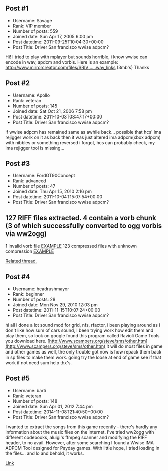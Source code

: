 ## Post #1
- Username: Savage
- Rank: VIP member
- Number of posts: 559
- Joined date: Sun Apr 17, 2005 6:00 pm
- Post datetime: 2011-09-25T10:04:30+00:00
- Post Title: Driver San francisco wwise adpcm?

Hi!
I tried to play with mplayer but sounds horrible, i know wwise can encode in wav, apdcm and vorbis.
Here is an example:
[http://www.mirrorcreator.com/files/SRIV ... .wav_links](http://www.mirrorcreator.com/files/SRIVHAOM/audio.wav_links) (3mb's)
Thanks
## Post #2
- Username: Apollo
- Rank: veteran
- Number of posts: 145
- Joined date: Sat Oct 21, 2006 7:58 pm
- Post datetime: 2011-10-03T08:47:17+00:00
- Post Title: Driver San francisco wwise adpcm?

if wwise adpcm has remained same as awhile back... possible that hcs' ima rejigger work on it as back then it was just altered ima adpcm(xbox adpcm)  with nibbles or something reversed i forgot, hcs can probably check, my ima rejigger tool is missing...
## Post #3
- Username: FordGT90Concept
- Rank: advanced
- Number of posts: 47
- Joined date: Thu Apr 15, 2010 2:16 pm
- Post datetime: 2011-10-04T15:07:54+00:00
- Post Title: Driver San francisco wwise adpcm?

127 RIFF files extracted.
4 contain a vorb chunk (3 of which successfully converted to ogg vorbis via ww2ogg)
-----
1 invalid vorb file [EXAMPLE](http://www.megaupload.com/?d=JQLT39IO)
123 compressed files with unknown compression [EXAMPLE](http://www.megaupload.com/?d=YM4XOWNF)

[Related thread.](http://forum.xentax.com/viewtopic.php?f=10&t=7450)
## Post #4
- Username: headrushmayor
- Rank: beginner
- Number of posts: 28
- Joined date: Mon Nov 29, 2010 12:03 pm
- Post datetime: 2011-11-15T10:07:24+00:00
- Post Title: Driver San francisco wwise adpcm?

hi all i done a lot sound mod for grid, nfs, rfactor, i been playing around as i don't like how sum of cars sound,
I been trying work how edit them and play them, so look on google found this program called Ravioli Game Tools
you download here.
[http://www.scampers.org/steve/sms/other.htm](http://www.scampers.org/steve/sms/other.htm)
it will do most files in game and other games as well, the only trouble got now is how repack them back in sp files
to make them work. going try the loose at end of game see if that work if not need sum help thx's.
## Post #5
- Username: barti
- Rank: veteran
- Number of posts: 148
- Joined date: Sun Apr 01, 2012 7:44 pm
- Post datetime: 2014-11-08T21:40:50+00:00
- Post Title: Driver San francisco wwise adpcm?

I wanted to extract the songs from this game recently - there's hardly any information about the music files on the internet. I've tried ww2ogg with different codebooks, aluigi's ffmpeg scanner and modifying the RIFF header, to no avail. However, after some searching I found a Wwise IMA ADPCM Tool designed for Payday games. With little hope, I tried loading in the files... and lo and behold, it works.

[Link](http://wiki.lastbullet.net/index.php?title=Wwise_IMA_ADPCM_Tool)
